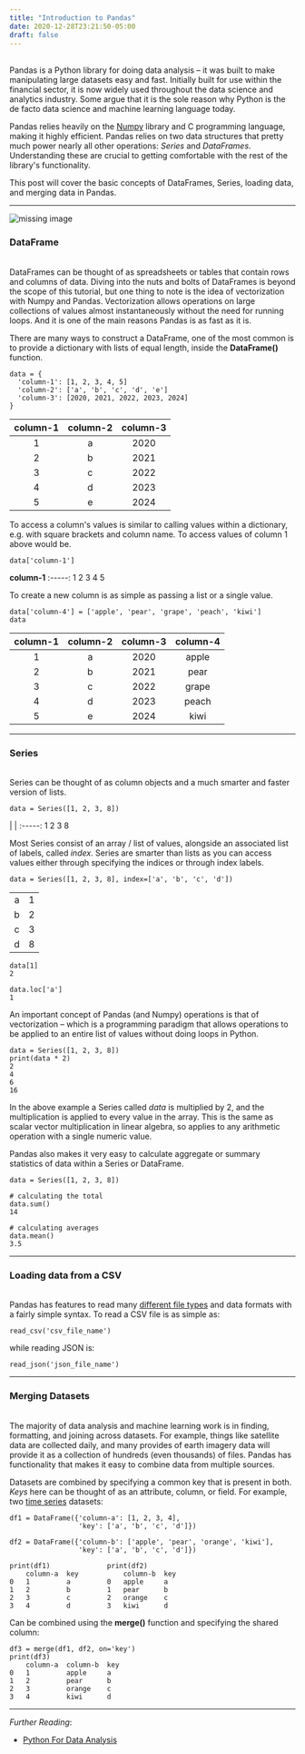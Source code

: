 ```yaml
---
title: "Introduction to Pandas"
date: 2020-12-28T23:21:50-05:00
draft: false
---
```



\
Pandas is a Python library for doing data analysis – it was built to make manipulating large datasets easy and fast. Initially built for use within the financial sector, it is now widely used throughout the data science and analytics industry. Some argue that it is the sole reason why Python is the de facto data science and machine learning language today.

Pandas relies heavily on the [Numpy](https://en.wikipedia.org/wiki/NumPy) library and C programming language, making it highly efficient. Pandas relies on two data structures that pretty much power nearly all other operations: *Series* and *DataFrames*. Understanding these are crucial to getting comfortable with the rest of the library's functionality.

This post will cover the basic concepts of DataFrames, Series, loading data, and merging data in Pandas.

---

![missing image](img/dataframe.png "Title")


### DataFrame
\
DataFrames can be thought of as spreadsheets or tables that contain rows and columns of data. Diving into the nuts and bolts of DataFrames is beyond the scope of this tutorial, but one thing to note is the idea of vectorization with Numpy and Pandas. Vectorization allows operations on large collections of values almost instantaneously without the need for running loops. And it is one of the main reasons Pandas is as fast as it is.

There are many ways to construct a DataFrame, one of the most common is to provide a dictionary with lists of equal length, inside the **DataFrame()** function.

```
data = {
  'column-1': [1, 2, 3, 4, 5]
  'column-2': ['a', 'b', 'c', 'd', 'e']
  'column-3': [2020, 2021, 2022, 2023, 2024]
}
```
**column-1**|**column-2**|**column-3**
:-----:|:-----:|:-----:
1|	a|	2020
2|	b|	2021
3|	c|	2022
4|	d|	2023
5|	e|	2024


To access a column's values is similar to calling values within a dictionary, e.g. with square brackets and column name. To access values of column 1 above would be.

```
data['column-1']
```
**column-1**
:-----:
1
2
3
4
5

To create a new column is as simple as passing a list or a single value.

```
data['column-4'] = ['apple', 'pear', 'grape', 'peach', 'kiwi']
data
```
**column-1**|**column-2**|**column-3**|**column-4**
:-----:|:-----:|:-----:|:-----:
1|	a|	2020| apple
2|	b|	2021| pear
3|	c|	2022| grape
4|	d|	2023| peach
5|	e|	2024| kiwi


---
### Series
\
Series can be thought of as column objects and a much smarter and faster version of lists.  

```
data = Series([1, 2, 3, 8])
```
| |
:-----:
1
2
3
8

Most Series consist of an array / list of values, alongside an associated list of labels, called *index*. Series are smarter than lists as you can access values either through specifying the indices or through index labels.

```
data = Series([1, 2, 3, 8], index=['a', 'b', 'c', 'd'])
```
| | |
:-----:|:-----:
a|1
b|2
c|3
d|8

```
data[1]
2

data.loc['a']
1
```

An important concept of Pandas (and Numpy) operations is that of vectorization – which is a programming paradigm that allows operations to be applied to an entire list of values without doing loops in Python.

```
data = Series([1, 2, 3, 8])
print(data * 2)
2
4
6
16
```

In the above example a Series called *data* is multiplied by 2, and the multiplication is applied to every value in the array. This is the same as scalar vector multiplication in linear algebra, so applies to any arithmetic operation with a single numeric value.

Pandas also makes it very easy to calculate aggregate or summary statistics of data within a Series or DataFrame.

```
data = Series([1, 2, 3, 8])

# calculating the total
data.sum()
14

# calculating averages
data.mean()
3.5
```

---

### Loading data from a CSV
\
Pandas has features to read many [different file types](https://pandas.pydata.org/pandas-docs/stable/user_guide/io.html) and data formats with a fairly simple syntax. To read a CSV file is as simple as:

```
read_csv('csv_file_name')
```

while reading JSON is:

```
read_json('json_file_name')
```

---

### Merging Datasets
\
The majority of data analysis and machine learning work is in finding, formatting, and joining across datasets. For example, things like satellite data are collected daily, and many provides of earth imagery data will provide it as a collection of hundreds (even thousands) of files. Pandas has functionality that makes it easy to combine data from multiple sources.

Datasets are combined by specifying a common key that is present in both. *Keys* here can be thought of as an attribute, column, or field. For example, two [time series](https://en.wikipedia.org/wiki/Time_series) datasets:

```
df1 = DataFrame({'column-a': [1, 2, 3, 4],
                 'key': ['a', 'b', 'c', 'd']})

df2 = DataFrame({'column-b': ['apple', 'pear', 'orange', 'kiwi'],
                 'key': ['a', 'b', 'c', 'd']})

print(df1)              print(df2)
    column-a  key           column-b  key
0   1         a         0   apple     a
1   2         b         1   pear      b
2   3         c         2   orange    c
3   4         d         3   kiwi      d
```

Can be combined using the **merge()** function and specifying the shared column:

```
df3 = merge(df1, df2, on='key')
print(df3)
    column-a  column-b  key
0   1         apple     a
1   2         pear      b
2   3         orange    c
3   4         kiwi      d
```

---

*Further Reading*:
- [Python For Data Analysis](https://www.cin.ufpe.br/~embat/Python%20for%20Data%20Analysis.pdf)
